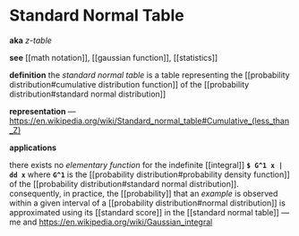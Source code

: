 # Standard Normal Table

**aka** _z-table_

**see** [[math notation]], [[gaussian function]], [[statistics]]

**definition** the _standard normal table_ is a table representing the [[probability distribution#cumulative distribution function]] of the [[probability distribution#standard normal distribution]]

**representation** &mdash; <https://en.wikipedia.org/wiki/Standard_normal_table#Cumulative_(less_than_Z)>

**applications**

there exists no _elementary function_ for the indefinite [[integral]] **`$ G^1 x | dd x`** where **`G^1`** is the [[probability distribution#probability density function]] of the [[probability distribution#standard normal distribution]]. consequently, in practice, the [[probability]] that an _example_ is observed within a given interval of a [[probability distribution#normal distribution]] is approximated using its [[standard score]] in the [[standard normal table]] &mdash; me and <https://en.wikipedia.org/wiki/Gaussian_integral>
